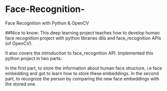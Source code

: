 

# Face-Recognition-
Face Recognition with Python &amp; OpenCV

##Nice to know:
This deep learning project teaches  how to develop human face recognition project with python libraries dlib and face_recognition APIs (of OpenCV).

It also covers the introduction to face_recognition API. Implemented this python project in two parts:

In the first part, to store the information about human face structure, i.e face embedding and got to learn how to store these embeddings.
In the second part,  to recognize the person by comparing the new face embeddings with the stored one.
